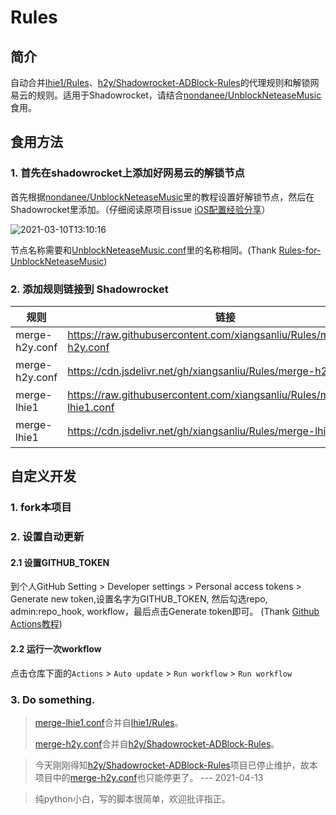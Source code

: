 # Rules

## 简介

自动合并[lhie1/Rules](https://github.com/lhie1/Rules)、[h2y/Shadowrocket-ADBlock-Rules](https://github.com/h2y/Shadowrocket-ADBlock-Rules)的代理规则和解锁网易云的规则。适用于Shadowrocket，请结合[nondanee/UnblockNeteaseMusic](https://github.com/nondanee/UnblockNeteaseMusic)食用。

## 食用方法

### 1. 首先在shadowrocket上添加好网易云的解锁节点

首先根据[nondanee/UnblockNeteaseMusic](https://github.com/nondanee/UnblockNeteaseMusic)里的教程设置好解锁节点，然后在Shadowrocket里添加。（仔细阅读原项目issue [iOS配置经验分享](https://github.com/nondanee/UnblockNeteaseMusic/issues/368)）

![2021-03-10T13:10:16](https://cdn.jsdelivr.net/gh/xiangsanliu/images@master/uPic/2021-03-10T13:10:16.jpeg)

节点名称需要和[UnblockNeteaseMusic.conf](UnblockNeteaseMusic.conf)里的名称相同。(Thank [Rules-for-UnblockNeteaseMusic](https://github.com/DesperadoJ/Rules-for-UnblockNeteaseMusic))

### 2. 添加规则链接到 Shadowrocket

| 规则           | 链接                                                                      | 备注       |
| -------------- | ------------------------------------------------------------------------- | ---------- |
| merge-h2y.conf | https://raw.githubusercontent.com/xiangsanliu/Rules/main/merge-h2y.conf   | github raw |
| merge-h2y.conf | https://cdn.jsdelivr.net/gh/xiangsanliu/Rules/merge-h2y.conf              | cdn 加速   |
| merge-lhie1    | https://raw.githubusercontent.com/xiangsanliu/Rules/main/merge-lhie1.conf | github raw |
| merge-lhie1    | https://cdn.jsdelivr.net/gh/xiangsanliu/Rules/merge-lhie1.conf            | cdn 加速   |

## 自定义开发

### 1. fork本项目

### 2. 设置自动更新

#### 2.1 设置GITHUB_TOKEN
到个人GitHub Setting > Developer settings > Personal access tokens > Generate new token,设置名字为GITHUB_TOKEN, 然后勾选repo, admin:repo_hook, workflow，最后点击Generate token即可。 (Thank [Github Actions教程](https://cloud.tencent.com/developer/article/1643440))

#### 2.2 运行一次workflow

点击仓库下面的`Actions` > `Auto update` > `Run workflow` > `Run workflow`

### 3. Do something.


> [merge-lhie1.conf](merge-lhie1.conf)合并自[lhie1/Rules](https://github.com/lhie1/Rules)。
> 
> [merge-h2y.conf](merge-h2y.conf)合并自[h2y/Shadowrocket-ADBlock-Rules](https://github.com/h2y/Shadowrocket-ADBlock-Rules)。

> 今天刚刚得知[h2y/Shadowrocket-ADBlock-Rules](https://github.com/h2y/Shadowrocket-ADBlock-Rules)项目已停止维护，故本项目中的[merge-h2y.conf](merge-h2y.conf)也只能停更了。 
>   --- 2021-04-13

> 纯python小白，写的脚本很简单，欢迎批评指正。


